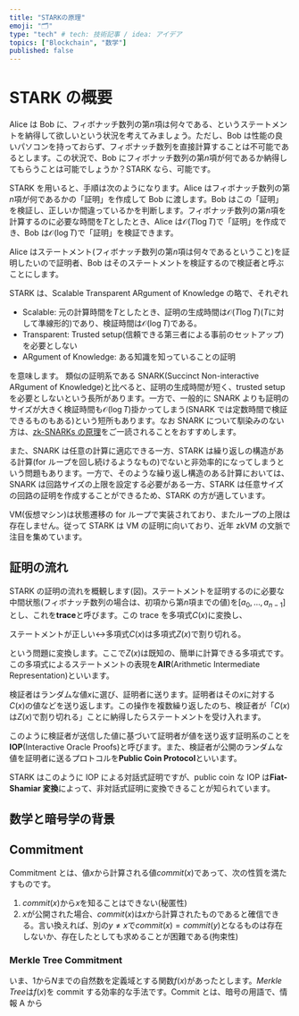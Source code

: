 ```yaml
---
title: "STARKの原理"
emoji: "🗂"
type: "tech" # tech: 技術記事 / idea: アイデア
topics: ["Blockchain", "数学"]
published: false
---
```


# STARK の概要

Alice は Bob に、フィボナッチ数列の第$n$項は何々である、というステートメントを納得して欲しいという状況を考えてみましょう。ただし、Bob は性能の良いパソコンを持っておらず、フィボナッチ数列を直接計算することは不可能であるとします。この状況で、Bob にフィボナッチ数列の第$n$項が何であるか納得してもらうことは可能でしょうか？STARK なら、可能です。

STARK を用いると、手順は次のようになります。Alice はフィボナッチ数列の第$n$項が何であるかの「証明」を作成して Bob に渡します。Bob はこの「証明」を検証し、正しいか間違っているかを判断します。フィボナッチ数列の第$n$項を計算するのに必要な時間を$T$としたとき、Alice は$\mathcal{O}(T \log T)$で「証明」を作成でき、Bob は$\mathcal{O}(\log T)$で「証明」を検証できます。

Alice はステートメント(フィボナッチ数列の第$n$項は何々であるということ)を証明したいので証明者、Bob はそのステートメントを検証するので検証者と呼ぶことにします。

STARK は、Scalable Transparent ARgument of Knowledge の略で、それぞれ

- Scalable: 元の計算時間を$T$としたとき、証明の生成時間は$\mathcal{O}(T \log T)$($T$に対して準線形的)であり、検証時間は$\mathcal{O}(\log T)$である。
- Transparent: Trusted setup(信頼できる第三者による事前のセットアップ)を必要としない
- ARgument of Knowledge: ある知識を知っていることの証明

を意味します。 類似の証明系である SNARK(Succinct Non-interactive ARgument of Knowledge)と比べると、証明の生成時間が短く、trusted setup を必要としないという長所があります。一方で、一般的に SNARK よりも証明のサイズが大きく検証時間も$\mathcal{O}(\log T)$掛かってしまう(SNARK では定数時間で検証できるものもある)という短所もあります。なお SNARK について馴染みのない方は、[zk-SNARKs の原理](https://zenn.dev/qope/articles/f94b37ff2d9541)をご一読されることをおすすめします。

また、SNARK は任意の計算に適応できる一方、STARK は繰り返しの構造がある計算(for ループを回し続けるようなもの)でないと非効率的になってしまうという問題もあります。一方で、そのような繰り返し構造のある計算においては、SNARK は回路サイズの上限を設定する必要がある一方、STARK は任意サイズの回路の証明を作成することができるため、STARK の方が適しています。

VM(仮想マシン)は状態遷移の for ループで実装されており、またループの上限は存在しません。従って STARK は VM の証明に向いており、近年 zkVM の文脈で注目を集めています。

## 証明の流れ

STARK の証明の流れを概観します(図)。ステートメントを証明するのに必要な中間状態(フィボナッチ数列の場合は、初項から第$n$項までの値)を$[a_0, \ldots, a_{n-1}]$とし、これを**trace**と呼びます。この trace を多項式$C(x)$に変換し、

ステートメントが正しい$\leftrightarrow$多項式$C(x)$は多項式$Z(x)$で割り切れる。

という問題に変換します。ここで$Z(x)$は既知の、簡単に計算できる多項式です。この多項式によるステートメントの表現を**AIR**(Arithmetic Intermediate Representation)といいます。

検証者はランダムな値$x$に選び、証明者に送ります。証明者はその$x$に対する$C(x)$の値などを送り返します。この操作を複数繰り返したのち、検証者が「$C(x)$は$Z(x)$で割り切れる」ことに納得したらステートメントを受け入れます。

このように検証者が送信した値に基づいて証明者が値を送り返す証明系のことを**IOP**(Interactive Oracle Proofs)と呼びます。また、検証者が公開のランダムな値を証明者に送るプロトコルを**Public Coin Protocol**といいます。

STARK はこのように IOP による対話式証明ですが、public coin な IOP は**Fiat-Shamiar 変換**によって、非対話式証明に変換できることが知られています。

## 数学と暗号学の背景

## Commitment

Commitment とは、値$x$から計算される値$commit(x)$であって、次の性質を満たすものです。

1. $commit(x)$から$x$を知ることはできない(秘匿性)
2. $x$が公開された場合、$commit(x)$は$x$から計算されたものであると確信できる。言い換えれば、別の$y \neq x$で$commit(x) = commit(y)$となるものは存在しないか、存在したとしても求めることが困難である(拘束性)

### Merkle Tree Commitment

いま、$1$から$N$までの自然数を定義域とする関数$f(x)$があったとします。*Merkle Tree*は$f(x)$を commit する効率的な手法です。Commit とは、暗号の用語で、情報 A から
